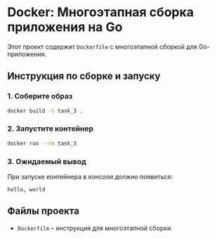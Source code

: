 # Docker: Многоэтапная сборка приложения на Go

Этот проект содержит `Dockerfile` с многоэтапной сборкой для Go-приложения.

## Инструкция по сборке и запуску

### 1. Соберите образ
```sh
docker build -t task_3 .
```

### 2. Запустите контейнер
```sh
docker run --rm task_3
```

### 3. Ожидаемый вывод
При запуске контейнера в консоли должно появиться:
```
hello, world
```

## Файлы проекта

- `Dockerfile` – инструкция для многоэтапной сборки.
